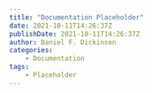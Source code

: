 ```yaml
---
title: "Documentation Placeholder"
date: 2021-10-11T14:26:37Z
publishDate: 2021-10-11T14:26:37Z
author: Daniel F. Dickinson
categories:
    - Documentation
tags:
    - Placeholder
---
```

